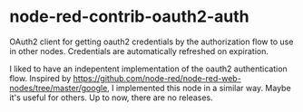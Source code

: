 # node-red-contrib-oauth2-auth
OAuth2 client for getting oauth2 credentials by the authorization flow to use in other nodes. Credentials are automatically refreshed on expiration.

I liked to have an indepentent implementation of the oauth2 authentication flow. 
Inspired by https://github.com/node-red/node-red-web-nodes/tree/master/google, I implemented this node in a similar way.
Maybe it's useful for others. Up to now, there are no releases.

